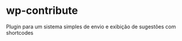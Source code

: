wp-contribute
=============

Plugin para um sistema simples de envio e exibição de sugestões com shortcodes
